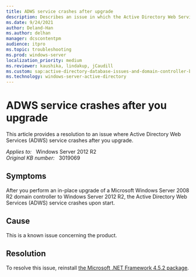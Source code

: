 ```yaml
---
title: ADWS service crashes after upgrade
description: Describes an issue in which the Active Directory Web Services service crashes upon start. This issue occurs after you perform an in-place upgrade.
ms.date: 9/24/2021
author: Deland-Han
ms.author: delhan
manager: dcscontentpm
audience: itpro
ms.topic: troubleshooting
ms.prod: windows-server
localization_priority: medium
ms.reviewer: kaushika, lindakup, jCaudill
ms.custom: sap:active-directory-database-issues-and-domain-controller-boot-failures, csstroubleshoot
ms.technology: windows-server-active-directory
---
```

# ADWS service crashes after you upgrade

This article provides a resolution to an issue where Active Directory Web Services (ADWS) service crashes after you upgrade.

_Applies to:_ &nbsp; Windows Server 2012 R2  
_Original KB number:_ &nbsp; 3019069

## Symptoms

After you perform an in-place upgrade of a Microsoft Windows Server 2008 R2 domain controller to Windows Server 2012 R2, the Active Directory Web Services (ADWS) service crashes upon start.

## Cause

This is a known issue concerning the product.

## Resolution

To resolve this issue, reinstall [the Microsoft .NET Framework 4.5.2 package](https://www.microsoft.com/download/details.aspx?id=42642).
